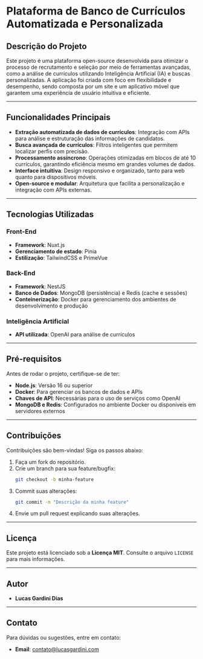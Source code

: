 # **Plataforma de Banco de Currículos Automatizada e Personalizada**

## **Descrição do Projeto**

Este projeto é uma plataforma open-source desenvolvida para otimizar o processo de recrutamento e seleção por meio de ferramentas avançadas, como a análise de currículos utilizando Inteligência Artificial (IA) e buscas personalizadas. A aplicação foi criada com foco em flexibilidade e desempenho, sendo composta por um site e um aplicativo móvel que garantem uma experiência de usuário intuitiva e eficiente.

---

## **Funcionalidades Principais**

-   **Extração automatizada de dados de currículos**: Integração com APIs para análise e estruturação das informações de candidatos.
-   **Busca avançada de currículos**: Filtros inteligentes que permitem localizar perfis com precisão.
-   **Processamento assíncrono**: Operações otimizadas em blocos de até 10 currículos, garantindo eficiência mesmo em grandes volumes de dados.
-   **Interface intuitiva**: Design responsivo e organizado, tanto para web quanto para dispositivos móveis.
-   **Open-source e modular**: Arquitetura que facilita a personalização e integração com APIs externas.

---

## **Tecnologias Utilizadas**

### **Front-End**

-   **Framework**: Nuxt.js
-   **Gerenciamento de estado**: Pinia
-   **Estilização**: TailwindCSS e PrimeVue

### **Back-End**

-   **Framework**: NestJS
-   **Banco de Dados**: MongoDB (persistência) e Redis (cache e sessões)
-   **Conteinerização**: Docker para gerenciamento dos ambientes de desenvolvimento e produção

### **Inteligência Artificial**

-   **API utilizada**: OpenAI para análise de currículos

---

## **Pré-requisitos**

Antes de rodar o projeto, certifique-se de ter:

-   **Node.js**: Versão 16 ou superior
-   **Docker**: Para gerenciar os bancos de dados e APIs
-   **Chaves de API**: Necessárias para o uso de serviços como OpenAI
-   **MongoDB e Redis**: Configurados no ambiente Docker ou disponíveis em servidores externos

---

## **Contribuições**

Contribuições são bem-vindas! Siga os passos abaixo:

1. Faça um fork do repositório.
2. Crie um branch para sua feature/bugfix:
    ```bash
    git checkout -b minha-feature
    ```
3. Commit suas alterações:
    ```bash
    git commit -m "Descrição da minha feature"
    ```
4. Envie um pull request explicando suas alterações.

---

## **Licença**

Este projeto está licenciado sob a **Licença MIT**. Consulte o arquivo `LICENSE` para mais informações.

---

## **Autor**

<!---   **Felipe Vieira Lilli**-->
-   **Lucas Gardini Dias**

---

## **Contato**

Para dúvidas ou sugestões, entre em contato:

-   **Email**: contato@lucasgardini.com

